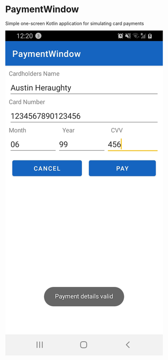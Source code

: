 # PaymentWindow
Simple one-screen Kotlin application for simulating card payments

<img src="https://github.com/austinmartinh/PaymentWindow/blob/main/app/src/main/res/screenshots/ui_screenshot.jpg?raw=true" />
